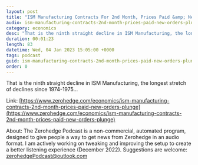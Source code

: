 ```yaml
---
layout: post
title: "ISM Manufacturing Contracts For 2nd Month, Prices Paid &amp; New Orders Plunge"
audio: ism-manufacturing-contracts-2nd-month-prices-paid-new-orders-plunge-0
category: economics
desc: "That is the ninth straight decline in ISM Manufacturing, the longest stretch of declines since 1974-1975..."
duration: 00:01:23
length: 83
datetime: Wed, 04 Jan 2023 15:05:00 +0000
tags: podcast
guid: ism-manufacturing-contracts-2nd-month-prices-paid-new-orders-plunge-0
order: 0
---
```

That is the ninth straight decline in ISM Manufacturing, the longest stretch of declines since 1974-1975...

Link: [https://www.zerohedge.com/economics/ism-manufacturing-contracts-2nd-month-prices-paid-new-orders-plunge](https://www.zerohedge.com/economics/ism-manufacturing-contracts-2nd-month-prices-paid-new-orders-plunge)

About: The Zerohedge Podcast is a non-commercial, automated program, designed to give people a way to get news from Zerohedge in an audio format.  I am actively working on tweaking and improving the setup to create a better listening experience (December 2022).  Suggestions are welcome: [zerohedgePodcast@outlook.com](mailto:zerohedgePodcast@outlook.com)